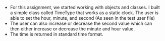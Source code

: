 * For this assignment, we started working with objects and classes. I built a simple class called TimeType that works as a static clock. The user is able to set the hour, minute,
and second (As seen in the test user file)
* The user can also increase or decrease the second value which can then either increase or decrease the minute and hour value.
* The time is returned in standard time format.
